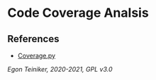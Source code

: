 # Code Coverage Analsis



## References

* [Coverage.py](https://coverage.readthedocs.io/en/coverage-5.5/)

*Egon Teiniker, 2020-2021, GPL v3.0*


